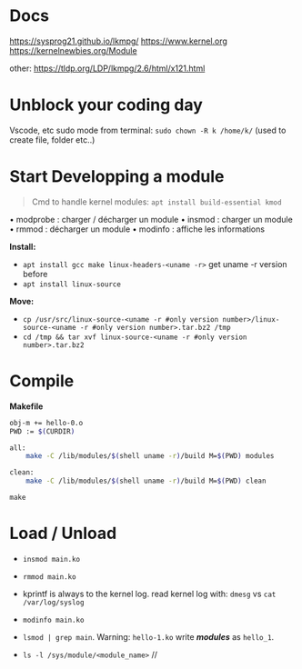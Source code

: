 # Docs

https://sysprog21.github.io/lkmpg/
https://www.kernel.org
https://kernelnewbies.org/Module

other:
https://tldp.org/LDP/lkmpg/2.6/html/x121.html

#  Unblock your coding day

Vscode, etc sudo mode from terminal:  `sudo chown -R k /home/k/` (used to create file, folder etc..)


# Start Developping a module

>Cmd to handle kernel modules: `apt install build-essential kmod`

• modprobe : charger / décharger un module
• insmod : charger un module
• rmmod : décharger un module
• modinfo : affiche les informations

**Install:**

- `apt install gcc make linux-headers-<uname -r>` get uname -r version before
- `apt install linux-source`

**Move:**

- `cp /usr/src/linux-source-<uname -r #only version number>/linux-source-<uname -r #only version number>.tar.bz2 /tmp`
- `cd /tmp && tar xvf linux-source-<uname -r #only version number>.tar.bz2`

# Compile

**Makefile**

```sh
obj-m += hello-0.o
PWD := $(CURDIR)

all:
    make -C /lib/modules/$(shell uname -r)/build M=$(PWD) modules

clean:
    make -C /lib/modules/$(shell uname -r)/build M=$(PWD) clean
```

`make`

# Load / Unload

- `insmod main.ko`
- `rmmod main.ko`

- kprintf is always to the kernel log. read kernel log with: `dmesg` vs `cat /var/log/syslog` 

- `modinfo main.ko`

- `lsmod | grep main`. Warning: `hello-1.ko` write ***modules*** as `hello_1`.

- `ls -l /sys/module/<module_name>` //